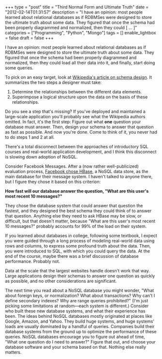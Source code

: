 +++
type = "post"
title = "Third Normal Form and Ultimate Truth"
date = "2012-02-14T01:31:57"
description = "I have an opinion: most people learned about relational databases as if RDBMSes were designed to store the ultimate truth about some data. They figured that once the schema had been properly diagrammed and normalized, then they could [ ... ]"
categories = ["Programming", "Python", "Mongo"]
tags = []
enable_lightbox = false
draft = false
+++

<p>I have an opinion: most people learned about relational databases as if
RDBMSes were designed to store the ultimate truth about some data. They
figured that once the schema had been properly diagrammed and
normalized, then they could load all their data into it, and finally,
start doing some queries.</p>
<p>To pick on an easy target, look at <a href="http://en.wikipedia.org/wiki/Database_design">Wikipedia's article on schema
design</a>. It summarizes the
two steps a designer must take:</p>
<ol>
<li>Determine the relationships between the different data elements.</li>
<li>Superimpose a logical structure upon the data on the basis of these
    relationships.</li>
</ol>
<p>Do you see a step that's missing? If you've deployed and maintained a
large-scale application you'll probably see what the Wikipedia authors
omitted. In fact, it's the first step: Figure out what <strong>one</strong> question
your database must answer. Then, design your schema to answer that
question as fast as possible. And now you're done. Come to think of it,
you never had to do steps 1 and 2 at all.</p>
<p>There's a total disconnect between the approaches of introductory SQL
courses and real-world application development, and I think this
disconnect is slowing down adoption of NoSQL.</p>
<p>Consider Facebook Messages. After a (now rather well-publicized)
evaluation process, <a href="https://www.facebook.com/note.php?note_id=454991608919">Facebook chose
HBase</a>, a NoSQL
data store, as the main database for their message system. I haven't
talked to anyone there, but I figure they chose it based on this
criterion:</p>
<p><strong>How fast will our database answer the question, "What are this user's
most recent 10 messages?"</strong></p>
<p>They chose the database system that could answer that question the
fastest, and they designed the best schema they could think of to answer
that question. Anything else they need to ask HBase may be slow, or
difficult, but that doesn't matter, because "What are this user's most
recent 10 messages?" probably accounts for 99% of the load on their
system.</p>
<p>If you learned about databases in college, following some textbook, I
expect you were guided through a long process of modeling real-world
data using rows and columns, to express some profound truth about the
data. Then, you were introduced to SQL, with which you could query the
data. At the end of the course, maybe there was a brief discussion of
database performance. Probably not.</p>
<p>Data at the scale that the largest websites handle doesn't work that
way. Large applications design their schemas to answer one question as
quickly as possible, and no other considerations are significant.</p>
<p>The next time you read about a NoSQL database you might wonder, "What
about foreign keys, or normalization? What about transactions? Why can't
I define secondary indexes? Why are range queries prohibited?" (I'm just
picking some limitations at random—each system is different.) Consider
who built these new database systems, and what their experience has
been. The ideas behind NoSQL databases mostly originated at places like
Google, Amazon, and Yahoo. They build huge systems, and huge systems'
loads are usually dominated by a handful of queries. Companies build
their database systems from the ground up to optimize the performance of
these queries. NoSQL databases encourage you to figure out ahead of
time, "What one question do I need to answer?" Figure that out, and
choose your database software and your schema based on that. Nothing
else really matters.</p>
    